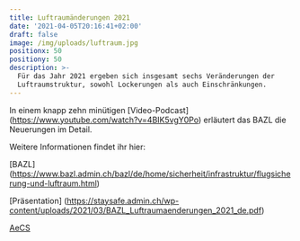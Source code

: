```yaml
---
title: Luftraumänderungen 2021
date: '2021-04-05T20:16:41+02:00'
draft: false
image: /img/uploads/luftraum.jpg
positionx: 50
positiony: 50
description: >-
  Für das Jahr 2021 ergeben sich insgesamt sechs Veränderungen der
  Luftraumstruktur, sowohl Lockerungen als auch Einschränkungen.
---
```

In einem knapp zehn minütigen [Video-Podcast] (https://www.youtube.com/watch?v=4BIK5vgY0Po) erläutert das BAZL die Neuerungen im Detail.

Weitere Informationen findet ihr hier:

[BAZL] (https://www.bazl.admin.ch/bazl/de/home/sicherheit/infrastruktur/flugsicherung-und-luftraum.html)

[Präsentation] (https://staysafe.admin.ch/wp-content/uploads/2021/03/BAZL_Luftraumaenderungen_2021_de.pdf)

[AeCS](https://www.aeroclub.ch/aecs-luftraumseminar-2021-online/)
